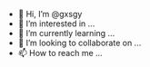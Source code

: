 - 👋 Hi, I’m @gxsgy
- 👀 I’m interested in ...
- 🌱 I’m currently learning ...
- 💞️ I’m looking to collaborate on ...
- 📫 How to reach me ...

<!---
gxsgy/gxsgy is a ✨ special ✨ repository because its `README.md` (this file) appears on your GitHub profile.
You can click the Preview link to take a look at your changes.
--->
